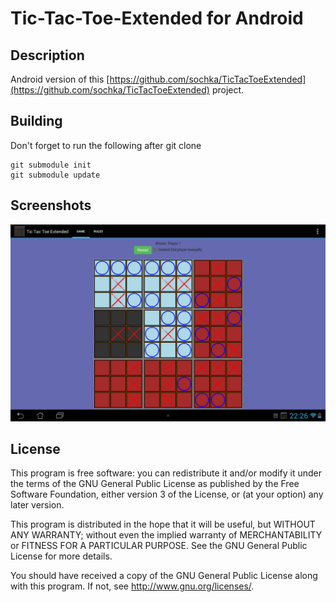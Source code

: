 # Tic-Tac-Toe-Extended for Android

## Description

Android version of this [https://github.com/sochka/TicTacToeExtended](https://github.com/sochka/TicTacToeExtended) project.


## Building

Don't forget to run the following after git clone

    git submodule init
    git submodule update

## Screenshots

![Player 1 wins the game](screenshots/screen_winner.png "Player 1 wins the game")

## License

This program is free software: you can redistribute it and/or modify
it under the terms of the GNU General Public License as published by
the Free Software Foundation, either version 3 of the License, or
(at your option) any later version.

This program is distributed in the hope that it will be useful,
but WITHOUT ANY WARRANTY; without even the implied warranty of
MERCHANTABILITY or FITNESS FOR A PARTICULAR PURPOSE.  See the
GNU General Public License for more details.

You should have received a copy of the GNU General Public License
along with this program.  If not, see <http://www.gnu.org/licenses/>.

